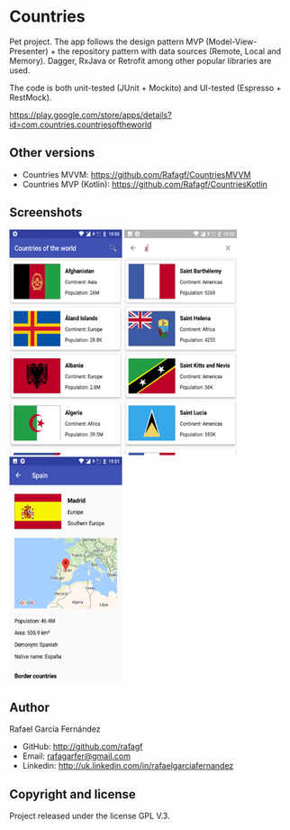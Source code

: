 # Countries

Pet project. The app follows the design pattern MVP (Model-View-Presenter) + the repository pattern with data sources (Remote, Local and Memory). Dagger, RxJava or Retrofit among other popular libraries are used.

The code is both unit-tested (JUnit + Mockito) and UI-tested (Espresso + RestMock).

https://play.google.com/store/apps/details?id=com.countries.countriesoftheworld

## Other versions
* Countries MVVM: https://github.com/Rafagf/CountriesMVVM
* Countries MVP (Kotlin): https://github.com/Rafagf/CountriesKotlin

## Screenshots
<p float="left">
 <img src="https://raw.githubusercontent.com/Rafagf/CountriesMVP/868d5130a92c1c828828a89d1e8c06881f5e0050/screenshot1.png" width="200" height="400" />
<img src="https://raw.githubusercontent.com/Rafagf/CountriesMVP/868d5130a92c1c828828a89d1e8c06881f5e0050/screenshot2.png" width="200" height="400" />
<img src="https://raw.githubusercontent.com/Rafagf/CountriesMVP/868d5130a92c1c828828a89d1e8c06881f5e0050/screenshot3.png" width="200" height="400" />
</p>

## Author

Rafael García Fernández

* GitHub: http://github.com/rafagf
* Email: rafagarfer@gmail.com
* Linkedin: http://uk.linkedin.com/in/rafaelgarciafernandez

## Copyright and license

Project released under the license GPL V.3.
